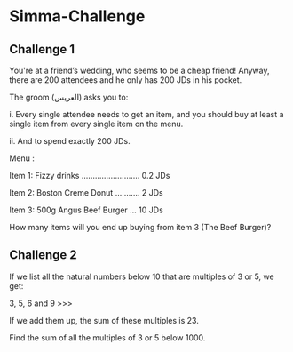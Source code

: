 # Simma-Challenge

## Challenge 1
You're at a friend’s wedding, who seems to be a cheap friend! Anyway, there are 200 attendees and he only has 200 JDs in his pocket. 

The groom (العريس) asks you to:

i. Every single attendee needs to get an item, and you should buy at least a single item from every single item on the menu.

ii. And to spend exactly 200 JDs.

Menu : 

Item 1:  Fizzy drinks .......................... 0.2 JDs

Item 2:  Boston Creme Donut ........... 2 JDs

Item 3:  500g Angus Beef Burger ... 10 JDs

How many items will you end up buying from item 3 (The Beef Burger)?

## Challenge 2
If we list all the natural numbers below 10 that are multiples of 3 or 5, we get:

3, 5, 6 and 9 >>>

If we add them up, the sum of these multiples is 23.

Find the sum of all the multiples of 3 or 5 below 1000.

